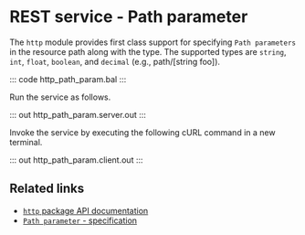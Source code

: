 # REST service - Path parameter

The `http` module provides first class support for specifying `Path parameters` in the resource path along with the type. The supported types are `string`, `int`, `float`, `boolean`, and `decimal` (e.g., path/[string foo]).

::: code http_path_param.bal :::

Run the service as follows.

::: out http_path_param.server.out :::

Invoke the service by executing the following cURL command in a new terminal.

::: out http_path_param.client.out :::

## Related links
- [`http` package API documentation](https://lib.ballerina.io/ballerina/http/latest/)
- [`Path parameter` - specification](https://ballerina.io/spec/http/#233-path-parameter)
